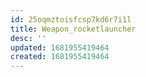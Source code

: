 ```yaml
---
id: 25oqmztoisfcsp7kd6r7i1l
title: Weapon_rocketlauncher
desc: ''
updated: 1681955419464
created: 1681955419464
---
```

